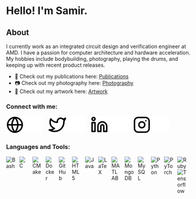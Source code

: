# Hello! I'm Samir.

## About

I currently work as an integrated circuit design and verification engineer at AMD. I have a passion for computer architecture and hardware acceleration. My hobbies include bodybuilding, photography, playing the drums, and keeping up with recent product releases.
- 🔭 Check out my publications here: [Publications](https://scholar.google.com/citations?user=oGxgnxcAAAAJ&hl=en)
- 📷 Check out my photography here: [Photography](https://samirmitha.com/photography)
- 🎨 Check out my artwork here: [Artwork](https://samirmitha.com/wallpapers-1)

### Connect with me:

[![website](./img/globe-light.svg)](https://samirmitha.com#gh-light-mode-only)
[![website](./img/globe-dark.svg)](https://samirmitha.com#gh-dark-mode-only)
&nbsp;&nbsp;
[![website](./img/twitter-light.svg)](https://twitter.com/samir_mitha#gh-light-mode-only)
[![website](./img/twitter-dark.svg)](https://twitter.com/samir_mitha#gh-dark-mode-only)
&nbsp;&nbsp;
[![website](./img/linkedin-light.svg)](linkedin.com/in/samirmitha#gh-light-mode-only)
[![website](./img/linkedin-dark.svg)](linkedin.com/in/samirmitha#gh-dark-mode-only)
&nbsp;&nbsp;
[![website](./img/instagram-light.svg)](https://www.instagram.com/samir_mitha#gh-light-mode-only)
[![website](./img/instagram-dark.svg)](https://www.instagram.com/samir_mitha#gh-dark-mode-only)

### Languages and Tools:

<img align="left" alt="Bash" width="26px" src="https://cdn.jsdelivr.net/gh/devicons/devicon/icons/bash/bash-original.svg" style="padding-right:10px;" />
<img align="left" alt="C" width="26px" src="https://cdn.jsdelivr.net/gh/devicons/devicon/icons/c/c-original.svg" style="padding-right:10px;" />
<img align="left" alt="CMake" width="26px" src="https://cdn.jsdelivr.net/gh/devicons/devicon/icons/cmake/cmake-original.svg" style="padding-right:10px;" />
<img align="left" alt="Docker" width="26px" src="https://cdn.jsdelivr.net/gh/devicons/devicon/icons/docker/docker-original.svg" style="padding-right:10px;" />
<img align="left" alt="GitHub" width="26px" src="https://cdn.jsdelivr.net/gh/devicons/devicon/icons/github/github-original.svg" style="padding-right:10px;" />
<img align="left" alt="HTML5" width="26px" src="https://cdn.jsdelivr.net/gh/devicons/devicon/icons/html5/html5-original.svg" style="padding-right:10px;" />
<img align="left" alt="Java" width="26px" src="https://cdn.jsdelivr.net/gh/devicons/devicon/icons/java/java-original.svg" style="padding-right:10px;" />
<img align="left" alt="LaTeX" width="26px" src="https://cdn.jsdelivr.net/gh/devicons/devicon/icons/latex/latex-original.svg" style="padding-right:10px;" />
<img align="left" alt="MATLAB" width="26px" src="https://cdn.jsdelivr.net/gh/devicons/devicon/icons/matlab/matlab-original.svg" style="padding-right:10px;" />
<img align="left" alt="MongoDB" width="26px" src="https://cdn.jsdelivr.net/gh/devicons/devicon/icons/mongodb/mongodb-original.svg" style="padding-right:10px;" />
<img align="left" alt="MySQL" width="26px" src="https://cdn.jsdelivr.net/gh/devicons/devicon/icons/mysql/mysql-original.svg" style="padding-right:10px;" />
<img align="left" alt="Python" width="26px" src="https://cdn.jsdelivr.net/gh/devicons/devicon/icons/python/python-original.svg" style="padding-right:10px;" />
<img align="left" alt="PyTorch" width="26px" src="https://cdn.jsdelivr.net/gh/devicons/devicon/icons/pytorch/pytorch-original.svg" style="padding-right:10px;" />
<img align="left" alt="Ruby" width="26px" src="https://cdn.jsdelivr.net/gh/devicons/devicon/icons/ruby/ruby-original.svg" style="padding-right:10px;" />
<img align="left" alt="Tensorflow" width="26px" src="https://cdn.jsdelivr.net/gh/devicons/devicon/icons/tensorflow/tensorflow-original.svg" style="padding-right:10px;" />
